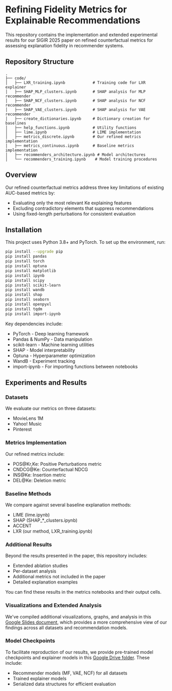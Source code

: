 # Refining Fidelity Metrics for Explainable Recommendations

This repository contains the implementation and extended experimental results for our SIGIR 2025 paper on refined counterfactual metrics for assessing explanation fidelity in recommender systems.

## Repository Structure

```
.
├── code/
│   ├── LXR_training.ipynb            # Training code for LXR explainer
│   ├── SHAP_MLP_clusters.ipynb       # SHAP analysis for MLP recommender
│   ├── SHAP_NCF_clusters.ipynb       # SHAP analysis for NCF recommender
│   ├── SHAP_VAE_clusters.ipynb       # SHAP analysis for VAE recommender
│   ├── create_dictionaries.ipynb     # Dictionary creation for baselines
│   ├── help_functions.ipynb          # Utility functions
│   ├── lime.ipynb                    # LIME implementation
│   ├── metrics_discrete.ipynb        # Our refined metrics implementation
│   ├── metrics_continuous.ipynb      # Baseline metrics implementation
│   ├── recommenders_architecture.ipynb # Model architectures
│   └── recommenders_training.ipynb    # Model training procedures
```

## Overview

Our refined counterfactual metrics address three key limitations of existing AUC-based metrics by:
- Evaluating only the most relevant Ke explaining features
- Excluding contradictory elements that suppress recommendations
- Using fixed-length perturbations for consistent evaluation

## Installation

This project uses Python 3.8+ and PyTorch. To set up the environment, run:

```bash
pip install --upgrade pip
pip install pandas
pip install torch
pip install optuna
pip install matplotlib
pip install ipynb
pip install scipy
pip install scikit-learn
pip install wandb
pip install shap
pip install seaborn
pip install openpyxl
pip install tqdm
pip install import-ipynb
```

Key dependencies include:
- PyTorch - Deep learning framework
- Pandas & NumPy - Data manipulation
- scikit-learn - Machine learning utilities
- SHAP - Model interpretability
- Optuna - Hyperparameter optimization
- WandB - Experiment tracking
- import-ipynb - For importing functions between notebooks

## Experiments and Results

### Datasets
We evaluate our metrics on three datasets:
- MovieLens 1M
- Yahoo! Music 
- Pinterest

### Metrics Implementation
Our refined metrics include:
- POS@Kr,Ke: Positive Perturbations metric
- CNDCG@Ke: Counterfactual NDCG
- INS@Ke: Insertion metric
- DEL@Ke: Deletion metric

### Baseline Methods
We compare against several baseline explanation methods:
- LIME (lime.ipynb)
- SHAP (SHAP_*_clusters.ipynb)
- ACCENT 
- LXR (our method, LXR_training.ipynb)

### Additional Results
Beyond the results presented in the paper, this repository includes:
- Extended ablation studies
- Per-dataset analysis
- Additional metrics not included in the paper
- Detailed explanation examples

You can find these results in the metrics notebooks and their output cells.

### Visualizations and Extended Analysis
We've compiled additional visualizations, graphs, and analysis in this [Google Slides document](https://docs.google.com/presentation/d/1gz8pIA8P-lRpmXvMsfHNwkxcZ7aNNFZsAiIKgqf7960/edit#slide=id.p1), which provides a more comprehensive view of our findings across all datasets and recommendation models.

### Model Checkpoints
To facilitate reproduction of our results, we provide pre-trained model checkpoints and explainer models in this [Google Drive folder](https://drive.google.com/drive/folders/15YlS9QbVXvXrnFUe1OWGCpBwHZhG9fTz?usp=drive_link). These include:
- Recommender models (MF, VAE, NCF) for all datasets
- Trained explainer models
- Serialized data structures for efficient evaluation
